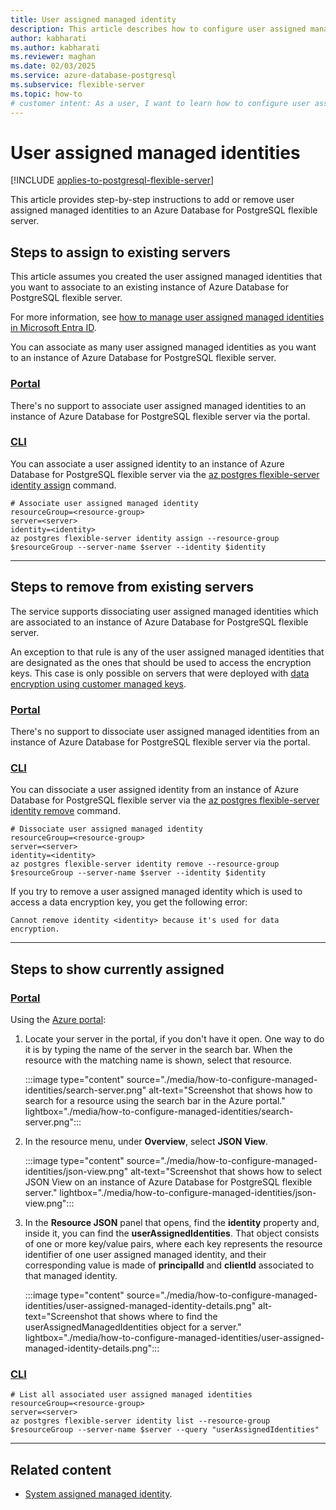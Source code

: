 ```yaml
---
title: User assigned managed identity
description: This article describes how to configure user assigned managed identities of an Azure Database for PostgreSQL flexible server.
author: kabharati
ms.author: kabharati
ms.reviewer: maghan
ms.date: 02/03/2025
ms.service: azure-database-postgresql
ms.subservice: flexible-server
ms.topic: how-to
# customer intent: As a user, I want to learn how to configure user assigned managed identities of an Azure Database for PostgreSQL flexible server.
---
```


# User assigned managed identities

[!INCLUDE [applies-to-postgresql-flexible-server](~/reusable-content/ce-skilling/azure/includes/postgresql/includes/applies-to-postgresql-flexible-server.md)]

This article provides step-by-step instructions to add or remove user assigned managed identities to an Azure Database for PostgreSQL flexible server.

## Steps to assign to existing servers

This article assumes you created the user assigned managed identities that you want to associate to an existing instance of Azure Database for PostgreSQL flexible server.

For more information, see [how to manage user assigned managed identities in Microsoft Entra ID](/entra/identity/managed-identities-azure-resources/how-manage-user-assigned-managed-identities).

You can associate as many user assigned managed identities as you want to an instance of Azure Database for PostgreSQL flexible server.

### [Portal](#tab/portal-associate-user-assigned-existing)

There's no support to associate user assigned managed identities to an instance of Azure Database for PostgreSQL flexible server via the portal.

### [CLI](#tab/cli-associate-user-assigned-existing)

You can associate a user assigned identity to an instance of Azure Database for PostgreSQL flexible server via the [az postgres flexible-server identity assign](/cli/azure/postgres/flexible-server/identity#az-postgres-flexible-server-identity-assign) command.


```azurecli-interactive
# Associate user assigned managed identity
resourceGroup=<resource-group>
server=<server>
identity=<identity>
az postgres flexible-server identity assign --resource-group $resourceGroup --server-name $server --identity $identity
```

---

## Steps to remove from existing servers

The service supports dissociating user assigned managed identities which are associated to an instance of Azure Database for PostgreSQL flexible server.

An exception to that rule is any of the user assigned managed identities that are designated as the ones that should be used to access the encryption keys. This case is only possible on servers that were deployed with [data encryption using customer managed keys](concepts-data-encryption.md).

### [Portal](#tab/portal-dissociate-user-assigned-existing)

There's no support to dissociate user assigned managed identities from an instance of Azure Database for PostgreSQL flexible server via the portal.

### [CLI](#tab/cli-dissociate-user-assigned-existing)

You can dissociate a user assigned identity from an instance of Azure Database for PostgreSQL flexible server via the [az postgres flexible-server identity remove](/cli/azure/postgres/flexible-server/identity#az-postgres-flexible-server-identity-remove) command.


```azurecli-interactive
# Dissociate user assigned managed identity
resourceGroup=<resource-group>
server=<server>
identity=<identity>
az postgres flexible-server identity remove --resource-group $resourceGroup --server-name $server --identity $identity
```

If you try to remove a user assigned managed identity which is used to access a data encryption key, you get the following error:

```output
Cannot remove identity <identity> because it's used for data encryption.
```

---

## Steps to show currently assigned

### [Portal](#tab/portal-show-user-assigned)

Using the [Azure portal](https://portal.azure.com/):

1. Locate your server in the portal, if you don't have it open. One way to do it is by typing the name of the server in the search bar. When the resource with the matching name is shown, select that resource.

    :::image type="content" source="./media/how-to-configure-managed-identities/search-server.png" alt-text="Screenshot that shows how to search for a resource using the search bar in the Azure portal." lightbox="./media/how-to-configure-managed-identities/search-server.png":::

2. In the resource menu, under **Overview**, select **JSON View**.

    :::image type="content" source="./media/how-to-configure-managed-identities/json-view.png" alt-text="Screenshot that shows how to select JSON View on an instance of Azure Database for PostgreSQL flexible server." lightbox="./media/how-to-configure-managed-identities/json-view.png":::

3. In the **Resource JSON** panel that opens, find the **identity** property and, inside it, you can find the **userAssignedIdentities**. That object consists of one or more key/value pairs, where each key represents the resource identifier of one user assigned managed identity, and their corresponding value is made of **principalId** and **clientId** associated to that managed identity.

    :::image type="content" source="./media/how-to-configure-managed-identities/user-assigned-managed-identity-details.png" alt-text="Screenshot that shows where to find the userAssignedManagedIdentities object for a server." lightbox="./media/how-to-configure-managed-identities/user-assigned-managed-identity-details.png":::

### [CLI](#tab/cli-show-user-assigned)


```azurecli-interactive
# List all associated user assigned managed identities
resourceGroup=<resource-group>
server=<server>
az postgres flexible-server identity list --resource-group $resourceGroup --server-name $server --query "userAssignedIdentities"
```

---

## Related content

- [System assigned managed identity](how-to-configure-managed-identities-system-assigned.md).
